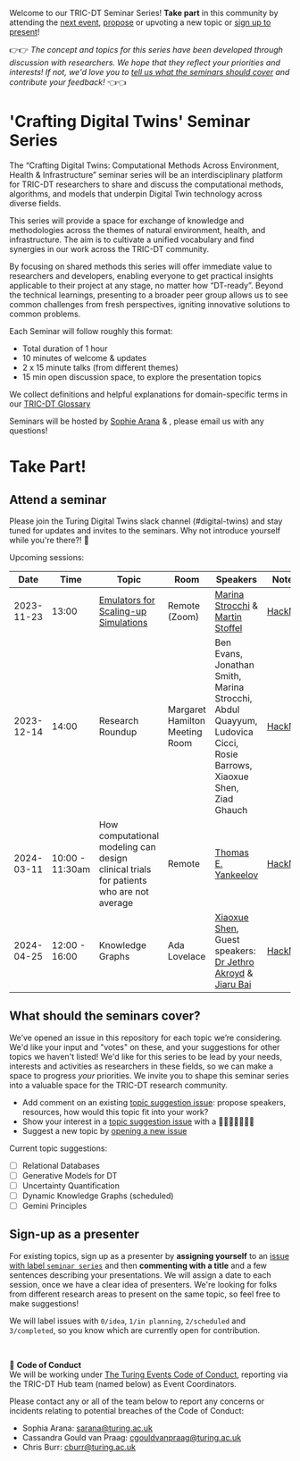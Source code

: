 Welcome to our TRIC-DT Seminar Series!
**Take part** in this community by attending the [next event](#next-events), [propose](#propose-a-topic) or upvoting a new topic or [sign up to present](#sign-up-as-a-presenter)!

👉👉 *The concept and topics for this series have been developed through discussion with researchers. We hope that they reflect your priorities and interests! If not, we'd love you to [tell us what the seminars should cover](#what-should-the-seminars-cover) and contribute your feedback!* 👈👈

# 'Crafting Digital Twins' Seminar Series

The “Crafting Digital Twins: Computational Methods Across Environment, Health & Infrastructure” seminar series will be an interdisciplinary platform for TRIC-DT researchers to share and discuss the computational methods, algorithms, and models that underpin Digital Twin technology across diverse fields. 

This series will provide a space for exchange of knowledge and methodologies across the themes of natural environment, health, and infrastructure. The aim is to cultivate a unified vocabulary and find synergies in our work across the TRIC-DT community.

By focusing on shared methods this series will offer immediate value to researchers and developers, enabling everyone to get practical insights applicable to their project at any stage, no matter how “DT-ready”. Beyond the technical learnings, presenting to a broader peer group allows us to see common challenges from fresh perspectives, igniting innovative solutions to common problems.

Each Seminar will follow roughly this format:
- Total duration of 1 hour
- 10 minutes of welcome & updates
- 2 x 15 minute talks (from different themes)
- 15 min open discussion space, to explore the presentation topics

We collect definitions and helpful explanations for domain-specific terms in our [TRIC-DT Glossary](https://hackmd.io/npUXO9llSDqagVM3SntR_w)

Seminars will be hosted by [Sophie Arana](https://www.turing.ac.uk/people/dr-sophie-arana) & , please email us with any questions!

# Take Part!

## Attend a seminar
Please join the Turing Digital Twins slack channel (#digital-twins) and stay tuned for updates and invites to the seminars. Why not introduce yourself while you're there?! 👋

Upcoming sessions:

| Date       | Time  | Topic | Room   | Speakers          | Notes | Slides
|------------|-------|-------|--------|-------------------|-------|-------
| 2023-11-23 | 13:00 | [Emulators for Scaling-up Simulations](https://github.com/alan-turing-institute/tric-dt/issues/12)   | Remote (Zoom)    | [Marina Strocchi](https://kclpure.kcl.ac.uk/portal/en/persons/marina-strocchi) & [Martin Stoffel](https://www.turing.ac.uk/people/research-engineering/martin-stoffel)      | [HackMD](https://hackmd.io/ym-FDwrZQpuZkMDMQkMDXQ?view) | [autoemulate slides](https://zenodo.org/records/10174843)
| 2023-12-14 | 14:00 | Research Roundup | Margaret Hamilton Meeting Room  | Ben Evans, Jonathan Smith, Marina Strocchi, Abdul Quayyum, Ludovica Cicci, Rosie Barrows, Xiaoxue Shen, Ziad Ghauch | [HackMD](https://hackmd.io/NWDa2jA9QsWcunW-y0cyQA)     | [full  slidedeck](https://thealanturininstitute-my.sharepoint.com/:p:/g/personal/sarana_turing_ac_uk/Easrl8wjIE5BuYXWumpo2FMBjKyjlBLUrBAJq-bEZ-gBlw?e=hlgtfM)|
| 2024-03-11 | 10:00 - 11:30am | How computational modeling can design clinical trials for patients who are not average | Remote | [Thomas E. Yankeelov](https://www.bme.utexas.edu/people/faculty-directory/yankeelov) | [HackMD](https://hackmd.io/Li7KoayOS9uUefdxpvoDkQ) | [slides & recording](https://thealanturininstitute-my.sharepoint.com/:f:/g/personal/sarana_turing_ac_uk/ElZTf5BDbfNIvUcst0ie08QB1JsJBgb_vXuhCR7acWkSNw?e=efT3IG)
| 2024-04-25 | 12:00 - 16:00 | Knowledge Graphs | Ada Lovelace | [Xiaoxue Shen](https://digitwin.ac.uk/team/xiaoxue-shen/), Guest speakers: [Dr Jethro Akroyd](https://www.ceb.cam.ac.uk/directory/jethro-akroyd) & [Jiaru Bai](https://como.ceb.cam.ac.uk/people/jb2197/)| [HackMD](https://hackmd.io/tH-A8SUcQPuJ2bSjsN_znA) | tbc



## What should the seminars cover?
We’ve opened an issue in this repository for each topic we’re considering. We'd like your input and "votes" on these, and your suggestions for other topics we haven't listed! We'd like for this series to be lead by your needs, interests and activities as researchers in these fields, so we can make a space to progress *your* priorities. We invite you to shape this seminar series into a valuable space for the TRIC-DT research community.

- Add comment on an existing [topic suggestion issue](https://github.com/alan-turing-institute/tric-dt/issues?q=is%3Aopen+is%3Aissue+label%3A%22seminar+series%22): propose speakers, resources, how would this topic fit into your work?
- Show your interest in a [topic suggestion issue](https://github.com/alan-turing-institute/tric-dt/issues?q=is%3Aopen+is%3Aissue+label%3A%22seminar+series%22) with a 👍🏼🎉🚀👎🏼😕
- Suggest a new topic by [opening a new issue](https://github.com/alan-turing-institute/tric-dt/issues/new?assignees=&labels=0%2F+idea&projects=&template=topic-suggestion-for-tric-dt-event.md&title=%5BTopic%5D)

Current topic suggestions:
- [ ] Relational Databases
- [ ] Generative Models for DT
- [ ] Uncertainty Quantification
- [ ] Dynamic Knowledge Graphs (scheduled)
- [ ] Gemini Principles

## Sign-up as a presenter
For existing topics, sign up as a presenter by **assigning yourself** to an [issue with label `seminar series`](https://github.com/alan-turing-institute/tric-dt/issues?q=is%3Aopen+is%3Aissue+label%3A%22seminar+series%22) and then **commenting with a title** and a few sentences describing your presentations. We will assign a date to each session, once we have a clear idea of presenters. We're looking for folks from different research areas to present on the same topic, so feel free to make suggestions!

We will label issues with `0/idea`, `1/in planning`, `2/scheduled` and `3/completed`, so you know which are currently open for contribution.

</br>

🚧 **Code of Conduct**  
We will be working under [The Turing Events Code of Conduct](https://www.turing.ac.uk/events/policies-and-guidelines), reporting via the TRIC-DT Hub team (named below) as Event Coordinators.

Please contact any or all of the team below to report any concerns or incidents relating to potential breaches of the Code of Conduct:
- Sophia  Arana: sarana@turing.ac.uk
- Cassandra Gould van Praag: cgouldvanpraag@turing.ac.uk
- Chris Burr: cburr@turing.ac.uk


